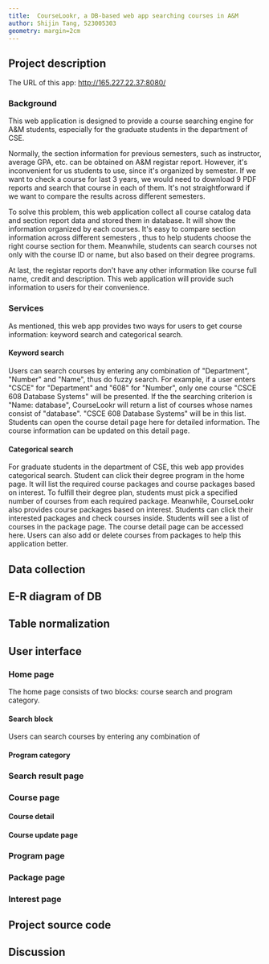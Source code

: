 ```yaml
---
title:  CourseLookr, a DB-based web app searching courses in A&M 
author: Shijin Tang, 523005303 
geometry: margin=2cm
---
```



## Project description


The URL of this app: http://165.227.22.37:8080/


### Background


This web application is designed to provide a course searching engine for A&M students, especially for the graduate students in the department of CSE. 


Normally, the section information for previous semesters, such as instructor, average GPA, etc. can be obtained on A&M registar report. However, it's inconvenient for us students to use, since it's organized by semester. If we want to check a course for last 3 years, we would need to download 9 PDF reports and search that course in each of them. It's not straightforward if we want to compare the results across different semesters. 


To solve this problem, this web application collect all course catalog data and section report data and stored them in database. It will show the information organized by each courses. It's easy to compare section information across different semesters , thus to help students choose the right course section for them. Meanwhile, students can search courses not only with the course ID or name, but also based on their degree programs.


At last, the registar reports don't have any other information like course full name, credit and description. This web application will provide such information to users for their convenience.


### Services


As mentioned, this web app provides two ways for users to get course information: keyword search and categorical search.


#### Keyword search


Users can search courses by entering any combination of "Department", "Number" and "Name", thus do fuzzy search. For example, if a user enters "CSCE" for "Department" and "608" for "Number", only one course "CSCE 608 Database Systems" will be presented. If the the searching criterion is "Name: database", CourseLookr will return a list of courses whose names consist of "database". "CSCE 608 Database Systems" will be in this list. Students can open the course detail page here for detailed information. The course information can be updated on this detail page.


#### Categorical search


For graduate students in the department of CSE, this web app provides categorical search. Student can click their degree program in the home page. It will list the required course packages and course packages based on interest. To fulfill their degree plan, students must pick a specified number of courses from each required package. Meanwhile, CourseLookr also provides course packages based on interest. Students can click their interested packages and check courses inside. Students will see a list of courses in the package page.  The course detail page can be accessed here. Users can also add or delete courses from packages to help this application better.


## Data collection


## E-R diagram of DB


## Table normalization


## User interface


### Home page


The home page consists of two blocks: course search and program category.


#### Search block


Users can search courses by entering any combination of 
#### Program category


### Search result page


### Course page


#### Course detail


#### Course update page


### Program page


### Package page


### Interest page


## Project source code


## Discussion